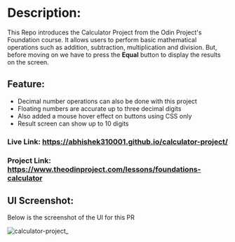 # Description:
This Repo introduces the Calculator Project from the Odin Project's Foundation course. It allows users to perform basic mathematical operations such as addition, subtraction, multiplication and division.
But, before moving on we have to press the **Equal** button to display the results on the screen.

## Feature:

- Decimal number operations can also be done with this project
- Floating numbers are accurate up to three decimal digits
- Also added a mouse hover effect on buttons using CSS only
- Result screen can show up to 10 digits

### Live Link: https://abhishek310001.github.io/calculator-project/
### Project Link: https://www.theodinproject.com/lessons/foundations-calculator

## UI Screenshot:
Below is the screenshot of the UI for this PR

![calculator-project_](https://user-images.githubusercontent.com/128154648/228587928-edf01117-aae2-4552-8c30-620e43f9f1ef.png)
